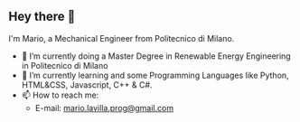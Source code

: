 ## Hey there 👋

I'm Mario, a Mechanical Engineer from Politecnico di Milano.

- 🔭 I’m currently doing a Master Degree in Renewable Energy Engineering in Politecnico di Milano
- 🌱 I’m currently learning and some Programming Languages like Python, HTML&CSS, Javascript, C++ & C#.
- 📫 How to reach me:
  - E-mail: mario.lavilla.prog@gmail.com
